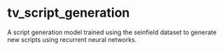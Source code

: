 # tv_script_generation

A script generation model trained using the seinfield dataset to generate new scripts using recurrent neural networks.
